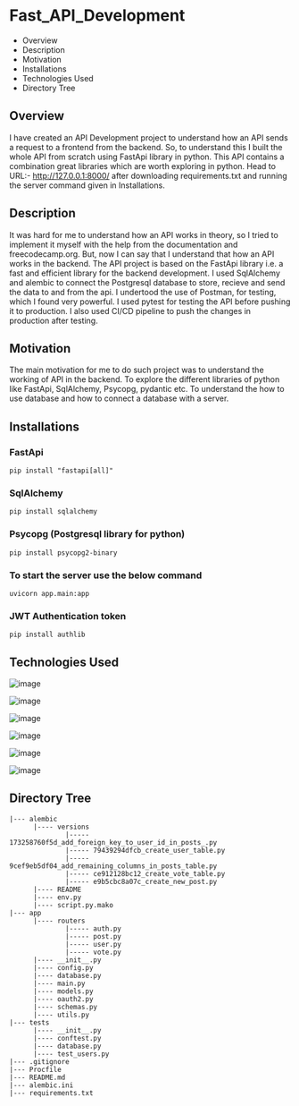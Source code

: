 # Fast_API_Development

- Overview
- Description
- Motivation
- Installations
- Technologies Used
- Directory Tree 

## Overview
I have created an API Development project to understand how an API sends a request to a frontend from the backend.
So, to understand this I built the whole API from scratch using FastApi library in python.
This API contains a combination great libraries which are worth exploring in python.
Head to URL:- http://127.0.0.1:8000/ after downloading requirements.txt and running the server command given in Installations.

## Description
It was hard for me to understand how an API works in theory, so I tried to implement it myself with the help from the documentation and freecodecamp.org.
But, now I can say that I understand that how an API works in the backend.
The API project is based on the FastApi library i.e. a fast and efficient library for the backend development.
I used SqlAlchemy and alembic to connect the Postgresql database to store, recieve and send the data to and from the api.
I undertood the use of Postman, for testing, which I found very powerful.
I used pytest for testing the API before pushing it to production.
I also used CI/CD pipeline to push the changes in production after testing.

## Motivation
The main motivation for me to do such project was to understand the working of API in the backend.
To explore the different libraries of python like FastApi, SqlAlchemy, Psycopg, pydantic etc.
To understand the how to use database and how to connect a database with a server.

## Installations
### FastApi
```
pip install "fastapi[all]"
```
### SqlAlchemy
```
pip install sqlalchemy
```
### Psycopg (Postgresql library for python)
```
pip install psycopg2-binary
```
### To start the server use the below command
```
uvicorn app.main:app
```
### JWT Authentication token
```
pip install authlib
```

## Technologies Used

![image](https://user-images.githubusercontent.com/76507095/147755400-a5cfb60a-2db8-4e97-a439-f50130038e41.png)

![image](https://user-images.githubusercontent.com/76507095/147755421-ddfefbda-37e7-4192-8210-24ad5c157c79.png)

![image](https://user-images.githubusercontent.com/76507095/147755435-da58fcae-bb66-4f51-a2c7-15518dc10a37.png)

![image](https://user-images.githubusercontent.com/76507095/147755469-18774057-dfef-4b97-a59b-f040a29614c9.png)

![image](https://user-images.githubusercontent.com/76507095/147755773-2686d3a0-246a-4f11-981c-bb345519097c.png)

![image](https://user-images.githubusercontent.com/76507095/147755830-420f116d-3ba7-476c-b145-78b5eddf7486.png)


## Directory Tree
```
|--- alembic
      |---- versions
              |----- 173258760f5d_add_foreign_key_to_user_id_in_posts_.py
              |----- 79439294dfcb_create_user_table.py
              |----- 9cef9eb5df04_add_remaining_columns_in_posts_table.py
              |----- ce912128bc12_create_vote_table.py
              |----- e9b5cbc8a07c_create_new_post.py
      |---- README
      |---- env.py
      |---- script.py.mako
|--- app
      |---- routers
              |----- auth.py
              |----- post.py
              |----- user.py
              |----- vote.py
      |---- __init__.py
      |---- config.py
      |---- database.py
      |---- main.py
      |---- models.py
      |---- oauth2.py
      |---- schemas.py
      |---- utils.py
|--- tests
      |---- __init__.py
      |---- conftest.py
      |---- database.py
      |---- test_users.py
|--- .gitignore
|--- Procfile
|--- README.md
|--- alembic.ini
|--- requirements.txt
```
